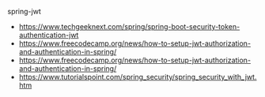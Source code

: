 spring-jwt

* https://www.techgeeknext.com/spring/spring-boot-security-token-authentication-jwt
* https://www.freecodecamp.org/news/how-to-setup-jwt-authorization-and-authentication-in-spring/
* https://www.freecodecamp.org/news/how-to-setup-jwt-authorization-and-authentication-in-spring/
* https://www.tutorialspoint.com/spring_security/spring_security_with_jwt.htm
